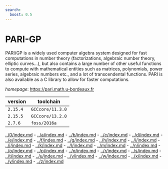 ```yaml
---
search:
  boost: 0.5
---
```

# PARI-GP

PARI/GP is a widely used computer algebra system designed for fast computations in number theory  (factorizations, algebraic  number theory, elliptic curves...), but also contains a large number of other useful  functions to compute with mathematical entities such as matrices, polynomials, power series, algebraic numbers etc.,  and a lot of transcendental functions. PARI is  also available as a C library to allow for faster computations.

*homepage*: <https://pari.math.u-bordeaux.fr>

version | toolchain
--------|----------
``2.15.4`` | ``GCCcore/11.3.0``
``2.15.5`` | ``GCCcore/13.2.0``
``2.7.6`` | ``foss/2016a``

[../0/index.md](0) - [../a/index.md](a) - [../b/index.md](b) - [../c/index.md](c) - [../d/index.md](d) - [../e/index.md](e) - [../f/index.md](f) - [../g/index.md](g) - [../h/index.md](h) - [../i/index.md](i) - [../j/index.md](j) - [../k/index.md](k) - [../l/index.md](l) - [../m/index.md](m) - [../n/index.md](n) - [../o/index.md](o) - [../p/index.md](p) - [../q/index.md](q) - [../r/index.md](r) - [../s/index.md](s) - [../t/index.md](t) - [../u/index.md](u) - [../v/index.md](v) - [../w/index.md](w) - [../x/index.md](x) - [../y/index.md](y) - [../z/index.md](z)


